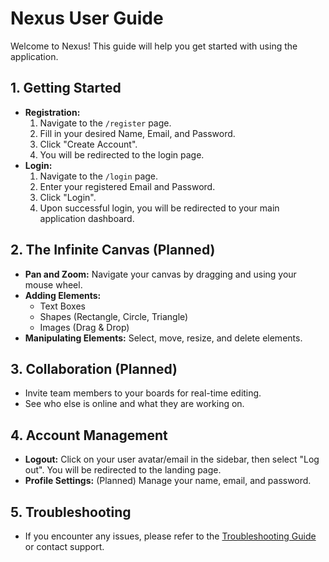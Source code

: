 # Nexus User Guide

Welcome to Nexus! This guide will help you get started with using the application.

## 1. Getting Started
- **Registration:**
  1.  Navigate to the `/register` page.
  2.  Fill in your desired Name, Email, and Password.
  3.  Click "Create Account".
  4.  You will be redirected to the login page.
- **Login:**
  1.  Navigate to the `/login` page.
  2.  Enter your registered Email and Password.
  3.  Click "Login".
  4.  Upon successful login, you will be redirected to your main application dashboard.

## 2. The Infinite Canvas (Planned)
- **Pan and Zoom:** Navigate your canvas by dragging and using your mouse wheel.
- **Adding Elements:**
  - Text Boxes
  - Shapes (Rectangle, Circle, Triangle)
  - Images (Drag & Drop)
- **Manipulating Elements:** Select, move, resize, and delete elements.

## 3. Collaboration (Planned)
- Invite team members to your boards for real-time editing.
- See who else is online and what they are working on.

## 4. Account Management
- **Logout:** Click on your user avatar/email in the sidebar, then select "Log out". You will be redirected to the landing page.
- **Profile Settings:** (Planned) Manage your name, email, and password.

## 5. Troubleshooting
- If you encounter any issues, please refer to the [Troubleshooting Guide](link-to-troubleshooting-guide) or contact support.
